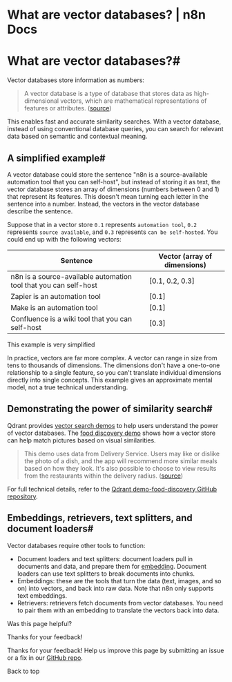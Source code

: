 # What are vector databases? | n8n Docs

[ ](https://github.com/n8n-io/n8n-docs/edit/main/docs/advanced-ai/examples/understand-vector-databases.md "Edit this page")

# What are vector databases?#

Vector databases store information as numbers:

> A vector database is a type of database that stores data as high-dimensional vectors, which are mathematical representations of features or attributes. ([source](https://learn.microsoft.com/en-us/semantic-kernel/memories/vector-db))

This enables fast and accurate similarity searches. With a vector database, instead of using conventional database queries, you can search for relevant data based on semantic and contextual meaning.

## A simplified example#

A vector database could store the sentence "n8n is a source-available automation tool that you can self-host", but instead of storing it as text, the vector database stores an array of dimensions (numbers between 0 and 1) that represent its features. This doesn't mean turning each letter in the sentence into a number. Instead, the vectors in the vector database describe the sentence. 

Suppose that in a vector store `0.1` represents `automation tool`, `0.2` represents `source available`, and `0.3` represents `can be self-hosted`. You could end up with the following vectors:

Sentence | Vector (array of dimensions)  
---|---  
n8n is a source-available automation tool that you can self-host | [0.1, 0.2, 0.3]  
Zapier is an automation tool | [0.1]  
Make is an automation tool | [0.1]  
Confluence is a wiki tool that you can self-host | [0.3]  
  
This example is very simplified

In practice, vectors are far more complex. A vector can range in size from tens to thousands of dimensions. The dimensions don't have a one-to-one relationship to a single feature, so you can't translate individual dimensions directly into single concepts. This example gives an approximate mental model, not a true technical understanding.

## Demonstrating the power of similarity search#

Qdrant provides [vector search demos](https://qdrant.tech/demo/) to help users understand the power of vector databases. The [food discovery demo](https://food-discovery.qdrant.tech/) shows how a vector store can help match pictures based on visual similarities.

> This demo uses data from Delivery Service. Users may like or dislike the photo of a dish, and the app will recommend more similar meals based on how they look. It's also possible to choose to view results from the restaurants within the delivery radius. ([source](https://qdrant.tech/demo/))

For full technical details, refer to the [Qdrant demo-food-discovery GitHub repository](https://github.com/qdrant/demo-food-discovery).

## Embeddings, retrievers, text splitters, and document loaders#

Vector databases require other tools to function:

  * Document loaders and text splitters: document loaders pull in documents and data, and prepare them for [embedding](../../../glossary/#ai-embedding). Document loaders can use text splitters to break documents into chunks.
  * Embeddings: these are the tools that turn the data (text, images, and so on) into vectors, and back into raw data. Note that n8n only supports text embeddings.
  * Retrievers: retrievers fetch documents from vector databases. You need to pair them with an embedding to translate the vectors back into data.

Was this page helpful? 

Thanks for your feedback! 

Thanks for your feedback! Help us improve this page by submitting an issue or a fix in our [GitHub repo](https://github.com/n8n-io/n8n-docs). 

Back to top
